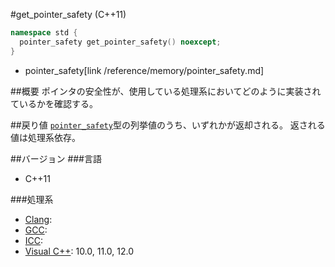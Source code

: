 #get_pointer_safety (C++11)
```cpp
namespace std {
  pointer_safety get_pointer_safety() noexcept;
}
```
* pointer_safety[link /reference/memory/pointer_safety.md]

##概要
ポインタの安全性が、使用している処理系においてどのように実装されているかを確認する。


##戻り値
[`pointer_safety`](/reference/memory/pointer_safety.md)型の列挙値のうち、いずれかが返却される。 
返される値は処理系依存。


##バージョン
###言語
- C++11

###処理系
- [Clang](/implementation.md#clang):
- [GCC](/implementation.md#gcc):
- [ICC](/implementation.md#icc):
- [Visual C++](/implementation.md#visual_cpp): 10.0, 11.0, 12.0



